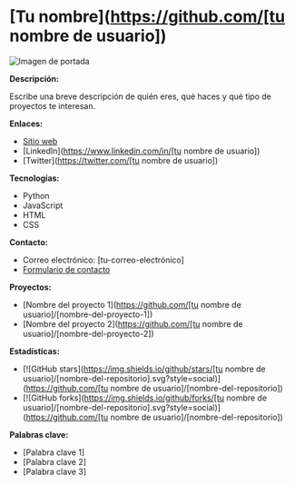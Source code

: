 # [Tu nombre](https://github.com/[tu nombre de usuario])

![Imagen de portada](https://url-de-tu-imagen-de-portada)

**Descripción:**

Escribe una breve descripción de quién eres, qué haces y qué tipo de proyectos te interesan.

**Enlaces:**

* [Sitio web](https://tu-sitio-web.com)
* [LinkedIn](https://www.linkedin.com/in/[tu nombre de usuario])
* [Twitter](https://twitter.com/[tu nombre de usuario])

**Tecnologías:**

* Python
* JavaScript
* HTML
* CSS

**Contacto:**

* Correo electrónico: [tu-correo-electrónico]
* [Formulario de contacto](https://tu-formulario-de-contacto.com)

**Proyectos:**

* [Nombre del proyecto 1](https://github.com/[tu nombre de usuario]/[nombre-del-proyecto-1])
* [Nombre del proyecto 2](https://github.com/[tu nombre de usuario]/[nombre-del-proyecto-2])

**Estadísticas:**

* [![GitHub stars](https://img.shields.io/github/stars/[tu nombre de usuario]/[nombre-del-repositorio].svg?style=social)](https://github.com/[tu nombre de usuario]/[nombre-del-repositorio])
* [![GitHub forks](https://img.shields.io/github/forks/[tu nombre de usuario]/[nombre-del-repositorio].svg?style=social)](https://github.com/[tu nombre de usuario]/[nombre-del-repositorio])

**Palabras clave:**

* [Palabra clave 1]
* [Palabra clave 2]
* [Palabra clave 3]
